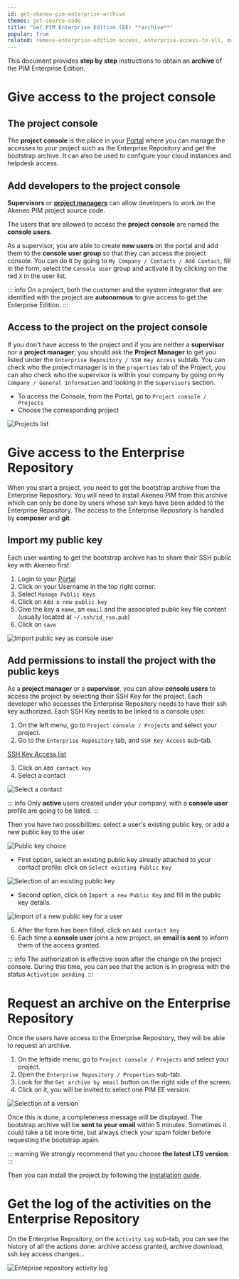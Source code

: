 ```yaml
---
id: get-akeneo-pim-enterprise-archive
themes: get-source-code
title: "Get PIM Enterprise Edition (EE) **archive**"
popular: true
related: remove-enterprise-edition-access, enterprise-access-to-all, manage-project-managers
---
```


This document provides **step by step** instructions to obtain an **archive** of the PIM Enterprise Edition.

# Give access to the project console

## The project console

The **project console** is the place in your [Portal](connect-to-your-portal.html) where you can manage the accesses to your project such as the Enterprise Repository and get the bootstrap archive. It can also be used to configure your cloud instances and helpdesk access. 

## Add developers to the project console

**Supervisors** or **[project managers](manage-project-managers.html)** can allow developers to work on the Akeneo PIM project source code.

The users that are allowed to access the **project console** are named the **console users**.

As a supervisor, you are able to create **new users** on the portal and add them to the **console user group** so that they can access the project console.
You can do it by going to `My Company / Contacts / Add Contact`, fill in the form, select the `Console user` group and activate it by clicking on the red `X` in the user list.

::: info
On a project, both the customer and the system integrator that are identified with the project are **autonomous** to give access to get the Enterprise Edition.
:::

## Access to the project on the project console

If you don't have access to the project and if you are neither a **supervisor** nor a **project manager**, you should ask the **Project Manager** to get you listed under the `Enterprise Repository / SSH Key Access` subtab. You can check who the project manager is in the `properties` tab of the Project, you can also check who the supervisor is within your company by going on `My Company / General Information` and looking in the `Supervisors` section.

* To access the Console, from the Portal, go to `Project console / Projects`
* Choose the corresponding project

![Projects list](../img/project_list.png)

# Give access to the Enterprise Repository

When you start a project, you need to get the bootstrap archive from the Enterprise Repository.
You will need to install Akeneo PIM from this archive which can only be done by users whose ssh keys have been added to the Enterprise Repository.
The access to the Enterprise Repository is handled by **composer** and **git**.

## Import my public key

Each user wanting to get the bootstrap archive has to share their SSH public key with Akeneo first.

1. Login to your [Portal](connect-to-your-portal.html)
2. Click on your Username in the top right corner.
3. Select `Manage Public Keys`
4. Click on `Add a new public key`
5. Give the key a `name`, an `email` and the associated public key file content (usually located at `~/.ssh/id_rsa.pub`)
6. Click on `save`

![Import public key as console user](../img/user_add_key_profile.png)

## Add permissions to install the project with the public keys

As a **project manager** or a **supervisor**, you can allow **console users** to access the project by selecting their SSH Key for the project.
Each developer who accesses the Enterprise Repository needs to have their ssh key authorized.
Each SSH Key needs to be linked to a console user.

1. On the left menu, go to `Project console / Projects` and select your project.
2. Go to the `Enterprise Repository` tab, and `SSH Key Access` sub-tab.

[SSH Key Access list](../img/list_ssh_key_access.png)

3. Click on `Add contact key`
4. Select a contact 

![Select a contact](../img/add_contact_to_ssh_key.png)

::: info
Only **active** users created under your company, with a **console user** profile are going to be listed.
:::

Then you have two possibilities: select a user's existing public key, or add a new public key to the user 

![Public key choice](../img/choose_key_method.png)

* First option, select an existing public key already attached to your contact profile: click on `Select existing Public Key`

![Selection of an existing public key](../img/select_exiting_key.png)

* Second option, click on `Import a new Public Key` and fill in the public key details.

![Import of a new public key for a user](../img/import_new_key.png)

5. After the form has been filled, click on `Add contact key`
6. Each time a **console user** joins a new project, an **email is sent** to inform them of the access granted.

::: info
The authorization is effective soon after the change on the project console.
During this time, you can see that the action is in progress with the status `Activation pending`.
:::

# Request an archive on the Enterprise Repository

Once the users have access to the Enterprise Repository, they will be able to request an archive.

1. On the leftside menu, go to `Project console / Projects` and select your project.
2. Open the `Enterprise Repository / Properties` sub-tab.
3. Look for the `Get archive by email` button on the right side of the screen.
4. Click on it, you will be invited to select one PIM EE version.

![Selection of a version](../img/get_archive_by_mail_choice.png)

Once this is done, a completeness message will be displayed. The bootstrap archive will be **sent to your email** within 5 minutes. Sometimes it could take a bit more time, but always check your spam folder before requesting the bootstrap again.

::: warning
We strongly recommend that you choose **the latest LTS version**.
:::

Then you can install the project by following the [installation guide](https://docs.akeneo.com/latest/install_pim/index.html).

# Get the log of the activities on the Enterprise Repository

On the Enterprise Repository, on the `Activity Log` sub-tab, you can see the history of all the actions done: archive access granted, archive download, ssh key access changes...

![Enteprise repository activity log](../img/activity_log.png)
